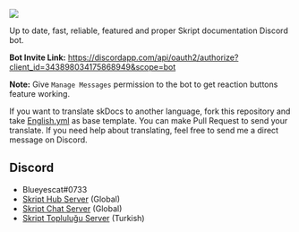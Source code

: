 
  ![](https://image.ibb.co/nzBoiy/PlpAR6.png)

Up to date, fast, reliable, featured and proper Skript documentation Discord bot.


**Bot Invite Link:** https://discordapp.com/api/oauth2/authorize?client_id=343898034175868949&scope=bot

**Note:** Give `Manage Messages` permission to the bot to get reaction buttons feature working.


If you want to translate skDocs to another language, fork this repository and take [English.yml](https://github.com/Blueyescat/skDocs/blob/master/languages/English.yml) as base template. You can make Pull Request to send your translate.
If you need help about translating, feel free to send me a direct message on Discord.

## Discord
- Blueyescat#0733
- [Skript Hub Server](https://skripthub.net/discord) (Global)
- [Skript Chat Server](https://discord.gg/tMhwDmC) (Global)
- [Skript Topluluğu Server](https://discord.gg/UuNuz5Y) (Turkish)
